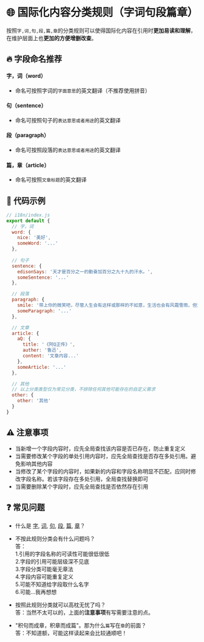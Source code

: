 # 🌐 国际化内容分类规则（字词句段篇章）
按照`字,词,句,段,篇,章`的分类规则可以使得国际化内容在引用时**更加易读和理解**，在维护层面上也**更加的方便增删改查**。  


## 🔥 字段命名推荐

#### 字，词（word）
+ 命名可按照字词的`字面意思`的英文翻译（不推荐使用拼音）

#### 句（sentence）
+ 命名可按照句子的`表达意思或者用途`的英文翻译

#### 段（paragraph）
+ 命名可按照段落的`表达意思或者用途`的英文翻译

#### 篇，章（article）
+ 命名可按照`文章标题`的英文翻译


## 📝 代码示例
```js
// i18n/index.js
export default {
  // 字，词
  word: {
    nice: '美好',
    someWord: '...'
  },
 
  // 句子
  sentence: {
    edisonSays: '天才是百分之一的勤奋加百分之九十九的汗水。',
    someSentence: '...'
  },

  // 段落
  paragraph: {
    smile: '带上你的微笑吧，尽管人生会有这样或那样的不如意，生活也会有风霜雪雨，但没有什么是过不去的，时间总会带来惊喜，你要知道，爱笑的人，命运一般都不会太差。',
    someParagraph: '...'
  },

  // 文章
  article: {
    aQ: {
      title: '《阿Q正传》',
      auther: '鲁迅',
      content: '文章内容...'
    },
    someArticle: '...'
  },

  // 其他
  // 以上分类类型仅为常见分类，不排除任何其他可能存在的自定义需求
  other: {
    other: '其他'
  }
}
```


## ⚠️ 注意事项
+ 当新增一个字段内容时，应先全局查找该内容是否已存在，防止重复定义
+ 当需要修改某个字段的单处引用内容时，应先全局查找是否存在多处引用。避免影响其他内容
+ 当修改了某个字段的内容时，如果新的内容和字段名称明显不匹配，应同时修改字段名称。若该字段存在多处引用，全局查找替换即可
+ 当需要删除某个字段时，应先全局查找是否依然存在引用


## ❓ 常见问题
+ 什么是
[字](https://baike.baidu.com/item/文字/612910),
[词](https://baike.baidu.com/item/词语/38321),
[句](https://baike.baidu.com/item/句子/4687927),
[段](https://baike.baidu.com/item/段落/568882),
[篇](https://baike.baidu.com/item/篇/3867450),
[章](https://baike.baidu.com/item/文章/5343)？

+ 不按此规则分类会有什么问题吗？  
答：  
1.引用的字段名称的可读性可能很低很低  
2.字段的引用可能层级深不见底  
3.字段分类可能毫无章法  
4.字段内容可能重复定义  
5.可能不知道给字段取什么名字  
6.可能...我再想想    
    
+ 按照此规则分类就可以高枕无忧了吗？  
答：当然不太可以的，上面的**注意事项**有写需要注意的点。

+ "积句而成章，积章而成篇"。那为什么`篇`写在`章`的前面？  
答：不知道额，可能这样读起来会比较通顺吧！
